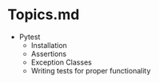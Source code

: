 # Topics.md

- Pytest
    - Installation
    - Assertions
    - Exception Classes
    - Writing tests for proper functionality